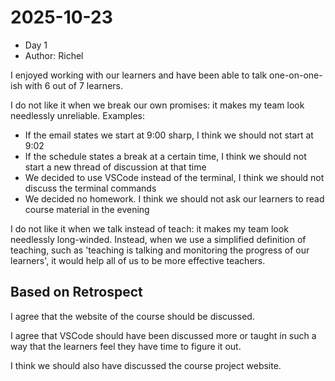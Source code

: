 # 2025-10-23

- Day 1
- Author: Richel

I enjoyed working with our learners and have been
able to talk one-on-one-ish with 6 out of 7
learners.

I do not like it when we break our own promises:
it makes my team look needlessly unreliable.
Examples:

- If the email states we start at 9:00 sharp,
  I think we should not start at 9:02
- If the schedule states a break at a certain time,
  I think we should not start a 
  new thread of discussion at that time
- We decided to use VSCode instead of the terminal,
  I think we should not discuss the terminal commands
- We decided no homework.
  I think we should not ask our learners
  to read course material in the evening

I do not like it when we talk instead of teach:
it makes my team look needlessly long-winded.
Instead, when we use a simplified definition
of teaching, such as 'teaching is talking and
monitoring the progress of our learners',
it would help all of us to be more effective
teachers.

## Based on Retrospect

I agree that the website of the course should be discussed.

I agree that VSCode should have been discussed more or taught in such a way
that the learners feel they have time to figure it out.

I think we should also have discussed the course project website.



